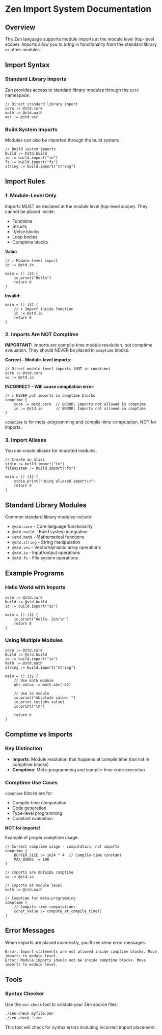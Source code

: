 # Zen Import System Documentation

## Overview

The Zen language supports module imports at the module level (top-level scope). Imports allow you to bring in functionality from the standard library or other modules.

## Import Syntax

### Standard Library Imports

Zen provides access to standard library modules through the `@std` namespace:

```zen
// Direct standard library import
core := @std.core
math := @std.math
vec := @std.vec
```

### Build System Imports

Modules can also be imported through the build system:

```zen
// Build system imports
build := @std.build
io := build.import("io")
fs := build.import("fs")
string := build.import("string")
```

## Import Rules

### 1. Module-Level Only

Imports MUST be declared at the module level (top-level scope). They cannot be placed inside:
- Functions
- Structs
- If/else blocks
- Loop bodies
- Comptime blocks

**Valid:**
```zen
// ✓ Module-level import
io := @std.io

main = () i32 {
    io.print("Hello")
    return 0
}
```

**Invalid:**
```zen
main = () i32 {
    // ✗ Import inside function
    io := @std.io
    return 0
}
```

### 2. Imports Are NOT Comptime

**IMPORTANT:** Imports are compile-time module resolution, not comptime evaluation. They should NEVER be placed in `comptime` blocks.

**Correct - Module-level imports:**
```zen
// Direct module-level imports (NOT in comptime)
core := @std.core
io := @std.io
```

**INCORRECT - Will cause compilation error:**
```zen
// ✗ NEVER put imports in comptime blocks
comptime {
    core := @std.core  // ERROR: Imports not allowed in comptime
    io := @std.io      // ERROR: Imports not allowed in comptime
}
```

`comptime` is for meta-programming and compile-time computation, NOT for imports.

### 3. Import Aliases

You can create aliases for imported modules:

```zen
// Create an alias
stdio := build.import("io")
filesystem := build.import("fs")

main = () i32 {
    stdio.print("Using aliased import\n")
    return 0
}
```

## Standard Library Modules

Common standard library modules include:

- `@std.core` - Core language functionality
- `@std.build` - Build system integration
- `@std.math` - Mathematical functions
- `@std.string` - String manipulation
- `@std.vec` - Vector/dynamic array operations
- `@std.io` - Input/output operations
- `@std.fs` - File system operations

## Example Programs

### Hello World with Imports

```zen
core := @std.core
build := @std.build
io := build.import("io")

main = () i32 {
    io.print("Hello, Zen!\n")
    return 0
}
```

### Using Multiple Modules

```zen
core := @std.core
build := @std.build
io := build.import("io")
math := @std.math
string := build.import("string")

main = () i32 {
    // Use math module
    abs_value := math.abs(-42)
    
    // Use io module
    io.print("Absolute value: ")
    io.print_int(abs_value)
    io.print("\n")
    
    return 0
}
```

## Comptime vs Imports

### Key Distinction

- **Imports**: Module resolution that happens at compile time (but not in comptime blocks)
- **Comptime**: Meta-programming and compile-time code execution

### Comptime Use Cases

`comptime` blocks are for:
- Compile-time computation
- Code generation
- Type-level programming
- Constant evaluation

**NOT for imports!**

Example of proper comptime usage:
```zen
// Correct comptime usage - computation, not imports
comptime {
    BUFFER_SIZE := 1024 * 4  // Compile-time constant
    MAX_USERS := 100
}

// Imports are OUTSIDE comptime
io := @std.io
```

```zen
// Imports at module level
math := @std.math

// Comptime for meta-programming
comptime {
    // Compile-time computations
    const_value := compute_at_compile_time()
}
```

## Error Messages

When imports are placed incorrectly, you'll see clear error messages:

```
Error: Import statements are not allowed inside comptime blocks. Move imports to module level.
Error: Module imports should not be inside comptime blocks. Move imports to module level.
```

## Tools

### Syntax Checker

Use the `zen-check` tool to validate your Zen source files:

```bash
./zen-check myfile.zen
./zen-check *.zen
```

This tool will check for syntax errors including incorrect import placement.